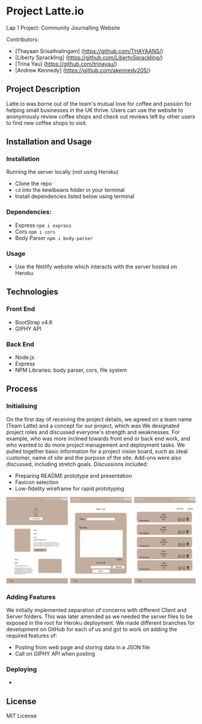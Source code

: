 # Project Latte.io
Lap 1 Project: Community Journalling Website

Contributors:
- [Thayaan Srisathialingam] (https://github.com/THAYAANS/)
- [Liberty Sprackling] (https://github.com/LibertySprackling/)
- [Trina Yau] (https://github.com/trinayau/)
- [Andrew Kennedy] (https://github.com/akennedy205/)

## Project Description
Latte.io was borne out of the team's mutual love for coffee and passion for helping small businesses in the UK thrive. Users can use the website to anonymously review coffee shops and check out reviews left by other users to find new coffee shops to visit. 

## Installation and Usage
### Installation
Running the server locally (not using Heroku)
- Clone the repo
- `cd` into the kewlbeans folder in your terminal
- Install dependencies listed below using terminal

### Dependencies:
- Express `npm i express`
- Cors `npm i cors`
- Body Parser `npm i body-parser`

### Usage
- Use the Netlify website which interacts with the server hosted on Heroku 

## Technologies 
### Front End 
- BootStrap v4.6
- GIPHY API

### Back End
- Node.js
- Express
- NPM Libraries: body parser, cors, file system

## Process
### Initialising
On the first day of receiving the project details, we agreed on a team name (Team Latte) and a concept for our project, which was
We designated project roles and discussed everyone's strength and weaknesses. For example, who was more inclined towards front end or back end work, and who wanted to do more project management and deployment tasks.
We pulled together basic information for a project vision board, such as ideal customer, name of site and the purpose of the site. 
Add-ons were also discussed, including stretch goals.
Discussions included:
- Preparing README prototype and presentation
- Favicon selection
- Low-fidelity wireframe for rapid prototyping

![wireframe for latte.io](Client/Assets/Images/wireframe.png)

### Adding Features
We initially implemented separation of concerns with different Client and Server folders. This was later amended as we needed the server files to be exposed in the root for Heroku deployment. We made different branches for development on GitHub for each of us and got to work on adding the required features of:
- Posting from web page and storing data in a JSON file
- Call on GIPHY API when posting 

### Deploying
- 

## License
MIT License
## 
